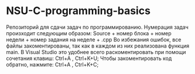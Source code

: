 # NSU-C-programming-basics
Репозиторий для сдачи задач по программированию.
Нумерация задач произходит следующим образом: Source + номер блока + номер недели + номер задания на неделе + .cpp
Во избежания ошибок, все файлы закоментированы, так как в каждом из них реализована функция main.
В Visual Studio это удобнее всего раскоментировать при помощи сочетания клавиш: Ctrl+A ,  Ctrl+K+U;
Чтобы закоментировать код обратно, нажмите: Ctrl+A , Ctrl+K+C;
